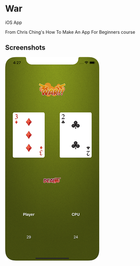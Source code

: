 # War
iOS App

From Chris Ching's How To Make An App For Beginners course

## Screenshots
![alt text](war.png?raw=true)
